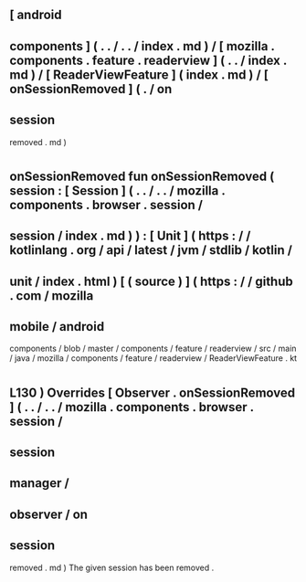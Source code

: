 [
android
-
components
]
(
.
.
/
.
.
/
index
.
md
)
/
[
mozilla
.
components
.
feature
.
readerview
]
(
.
.
/
index
.
md
)
/
[
ReaderViewFeature
]
(
index
.
md
)
/
[
onSessionRemoved
]
(
.
/
on
-
session
-
removed
.
md
)
#
onSessionRemoved
fun
onSessionRemoved
(
session
:
[
Session
]
(
.
.
/
.
.
/
mozilla
.
components
.
browser
.
session
/
-
session
/
index
.
md
)
)
:
[
Unit
]
(
https
:
/
/
kotlinlang
.
org
/
api
/
latest
/
jvm
/
stdlib
/
kotlin
/
-
unit
/
index
.
html
)
[
(
source
)
]
(
https
:
/
/
github
.
com
/
mozilla
-
mobile
/
android
-
components
/
blob
/
master
/
components
/
feature
/
readerview
/
src
/
main
/
java
/
mozilla
/
components
/
feature
/
readerview
/
ReaderViewFeature
.
kt
#
L130
)
Overrides
[
Observer
.
onSessionRemoved
]
(
.
.
/
.
.
/
mozilla
.
components
.
browser
.
session
/
-
session
-
manager
/
-
observer
/
on
-
session
-
removed
.
md
)
The
given
session
has
been
removed
.
